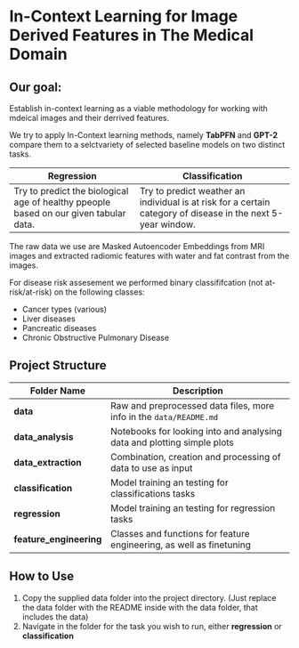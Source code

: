 # In-Context Learning for Image Derived Features in The Medical Domain

## Our goal:
Establish in-context learning as a viable methodology for working with mdeical images and their derrived features.

We try to apply In-Context learning methods, namely **TabPFN** and **GPT-2** compare them to a selctvariety of selected baseline models on two distinct tasks.

| Regression | Classification |
| --- | --- |
| Try to predict the biological age of healthy ppeople based on our given tabular data. | Try to predict weather an individual is at risk for a certain category of disease in the next 5-year window. | 

The raw data we use are Masked Autoencoder Embeddings from MRI images and extracted radiomic features with water and fat contrast from the images.

For disease risk assesement we performed binary classififcation (not at-risk/at-risk) on the following classes:
- Cancer types (various)
- Liver diseases
- Pancreatic diseases
- Chronic Obstructive Pulmonary Disease

## Project Structure

| Folder Name | Description |
| --- | --- |
|**data** | Raw and preprocessed data files, more info in the ```data/README.md``` |
|**data_analysis** | Notebooks for looking into and analysing data and plotting simple plots |
|**data_extraction** | Combination, creation and processing of data to use as input |
|**classification** | Model training an testing for classifications tasks|
|**regression** | Model training an testing for regression tasks |
|**feature_engineering** | Classes and functions for feature engineering, as well as finetuning |

## How to Use

1. Copy the supplied data folder into the project directory. (Just replace the data folder with the README inside with the data folder, that includes the data)
2. Navigate in the folder for the task you wish to run, either **regression** or **classification**

